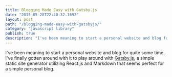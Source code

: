 ```yaml
---
title: Blogging Made Easy with Gatsby.js
date: "2015-05-28T22:40:32.169Z"
layout: post
path: "/blogging-made-easy-with-gatsbyjs/"
category: "javascript library"
publish: true
description: "I've been meaning to start a personal website and blog for quite some time. I've finally gotten around with it to play around with <a href='https://github.com/gatsbyjs' target='__blank'>Gatsby.js</a>, a simple static site generator utilizing React.js and Markdown that seems perfect for a simple personal blog."
---
```


I've been meaning to start a personal website and blog for quite some time. I've finally gotten around with it to play around with <a href='https://github.com/gatsbyjs' target='__blank'>Gatsby.js</a>, a simple static site generator utilizing React.js and Markdown that seems perfect for a simple personal blog.